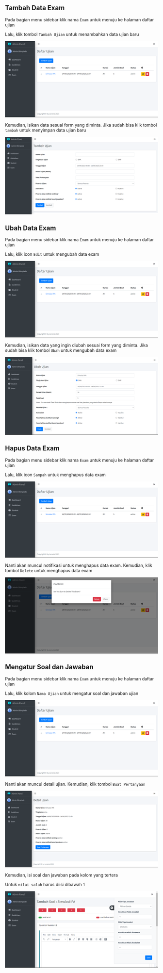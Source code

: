 ## Tambah Data Exam

Pada bagian menu sidebar klik nama `Exam` untuk menuju ke halaman daftar ujian

Lalu, klik tombol `Tambah Ujian` untuk menambahkan data ujian baru

![Daftar Exam](_images/exam/daftar_exam.png "Daftar Exam")

Kemudian, isikan data sesuai form yang diminta. Jika sudah bisa klik tombol `tambah` untuk menyimpan data ujian baru

![Tambah Exam](_images/exam/tambah_exam.png "Tambah Exam")

## Ubah Data Exam

Pada bagian menu sidebar klik nama `Exam` untuk menuju ke halaman daftar ujian

Lalu, klik icon `Edit` untuk mengubah data exam

![Daftar Exam](_images/exam/daftar_exam.png "Daftar Exam")

Kemudian, isikan data yang ingin diubah sesuai form yang diminta. Jika sudah bisa klik tombol `Ubah` untuk mengubah data exam

![Ubah Exam](_images/exam/ubah_exam.png "Ubah Exam")

## Hapus Data Exam

Pada bagian menu sidebar klik nama `Exam` untuk menuju ke halaman daftar ujian

Lalu, klik icon `Sampah` untuk menghapus data exam

![Daftar Exam](_images/exam/daftar_exam.png "Daftar Exam")

Nanti akan muncul notifikasi untuk menghapus data exam. Kemudian, klik tombol `Delete` untuk menghapus data exam

![Hapus Exam](_images/exam/hapus_exam.png "Hapus Exam")

## Mengatur Soal dan Jawaban

Pada bagian menu sidebar klik nama `Exam` untuk menuju ke halaman daftar ujian

Lalu, klik kolom `Nama Ujian` untuk mengatur soal dan jawaban ujian

![Daftar Exam](_images/exam/daftar_exam.png "Daftar Exam")

Nanti akan muncul detail ujian. Kemudian, klik tombol `Buat Pertanyaan`

![Detail Exam](_images/exam/detail_exam.png "Detail Exam")

Kemudian, isi soal dan jawaban pada kolom yang tertera

Untuk `nilai salah` harus diisi dibawah 1

![Atur Soal](_images/exam/atur_soal.png "Atur Soal")
